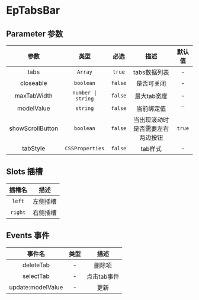 # EpTabsBar
## Parameter 参数
| 参数 | 类型 | 必选 | 描述 | 默认值 |
| :-------: | :-------: | :-------: | :-------: | :-------: |
| tabs | `Array` | `true` | tabs数据列表 | -|
| closeable | `boolean` | `false` | 是否可关闭 | -|
| maxTabWidth | `number \| string` | `false` | 最大tab宽度 | -|
| modelValue | `string` | `false` | 当前绑定值 | ``|
| showScrollButton | `boolean` | `false` | 当出现滚动时是否需要左右两边按钮 | `true`|
| tabStyle | `CSSProperties` | `false` | tab样式 | -|
## Slots 插槽
|    插槽名    |  描述   |
|:---------:|:-----:|
| `left` | 左侧插槽 |
| `right` | 右侧插槽 |
## Events 事件
|   事件名   |   类型     |  描述      |
| :-------: | :-------: | :-------: |
| deleteTab | - | 删除项 |
| selectTab | - | 点击tab事件 |
| update:modelValue | - | 更新 |
